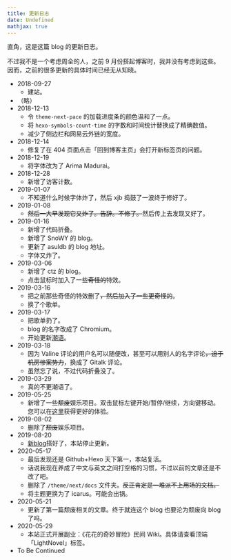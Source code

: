 ```yaml
---
title: 更新日志
date: Undefined
mathjax: true
---
```

直角，这是这篇 blog 的更新日志。

不过我不是一个考虑周全的人，之前 9 月份搭起博客时，我并没有考虑到这些。因而，之前的很多更新的具体时间已经无从知晓。

- 2018-09-27
  - 建站。
- （略）
- 2018-12-13
  - 令 `theme-next-pace` 的加载进度条的颜色温和了一点。
  - 将 `hexo-symbols-count-time` 的字数和时间统计替换成了精确数值。
  - 减少了侧边栏和网易云外链的宽度。
- 2018-12-14
  - 修复了在 404 页面点击「回到博客主页」会打开新标签页的问题。
- 2018-12-19
  - 将字体改为了 Arima Madurai。
- 2018-12-28
  - 新增了访客计数。
- 2019-01-07
  - 不知道什么时候字体炸了，然后 xjb 捣鼓了一波终于修好了。
- 2019-01-08
  - ~~然后一大早发现它又炸了。告辞。不修了。~~然后传上去发现又好了。
- 2019-01-16
  - 新增了代码折叠。
  - 新增了 SnoWY 的 blog。
  - 更新了 asuldb 的 blog 地址。
  - 字体又炸了。
- 2019-03-06
  - 新增了 ctz 的 blog。
  - 点击鼠标时加入了一些~~奇怪的~~特效。
- 2019-03-16
  - 把之前那些奇怪的特效删了~~，然后加入了一些更奇怪的~~。
  - 换了个歌单。
- 2019-03-17
  - 把歌单扔了。
  - blog 的名字改成了 Chromium。
  - 开始更新[潮语](/chaoyu/)。
- 2019-03-18
  - 因为 Valine 评论的用户名可以随便改，甚至可以用别人的名字评论~~，迫于机房惨案势力~~，换成了 Gitalk 评论。
  - 虽然忘了说，不过代码折叠没了。
- 2019-03-29
  - 真的不更潮语了。
- 2019-05-25
  - 新增了一些~~颓废~~娱乐项目。双击鼠标左键开始/暂停/继续，方向键移动。您可以在[这里](/wtf/)获得更好的体验。
- 2019-08-02
  - 删除了~~颓废~~娱乐项目。
- 2019-08-20
  - [新blog](http://39.100.60.248)搭好了，本站停止更新。
- 2020-05-17
  - 最后发现还是 Github+Hexo 天下第一，本站复活。
  - 话说我现在养成了中文与英文之间打空格的习惯，不过以前的文章还是不改了吧。
  - 删除了 `/theme/next/docs` 文件夹。~~反正肯定是一堆派不上用场的文档。~~
  - 将主题更换为了 icarus。可能会出锅。
- 2020-05-21
  - 更新了第一篇颓废相关的文章。终于就连这个 blog 也要沦为颓废向 blog 了吗。
- 2020-05-29
  - 本站正式开展副业：《花花的奇妙冒险》民间 Wiki。具体请查看顶端「LightNovel」标签。
- To Be Continued
